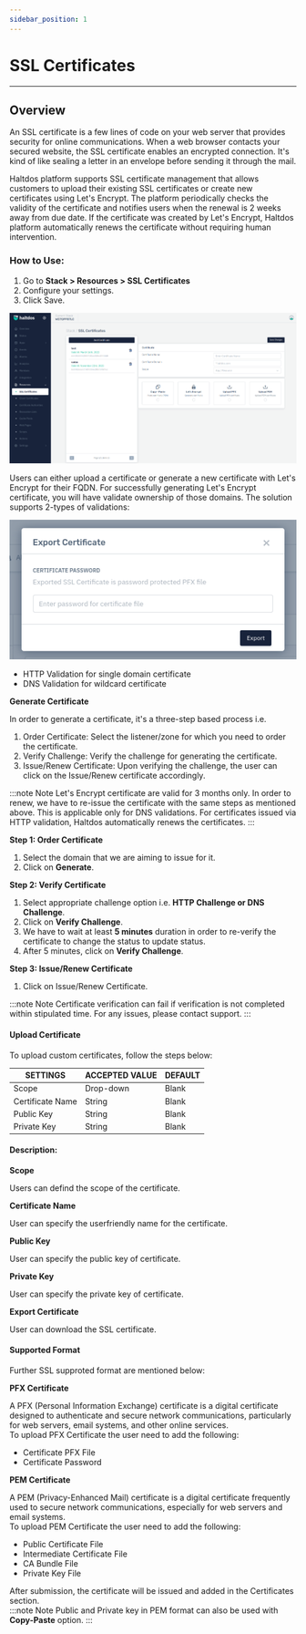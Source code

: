```yaml
---
sidebar_position: 1
---
```


# SSL Certificates

---

## Overview

An SSL certificate is a few lines of code on your web server that provides security for online communications. When a web browser contacts your secured website, the SSL certificate enables an encrypted connection. It's kind of like sealing a letter in an envelope before sending it through the mail.

Haltdos platform supports SSL certificate management that allows customers to upload their existing SSL certificates or create new certificates using Let's Encrypt. The platform periodically checks the validity of the certificate and notifies users when the renewal is 2 weeks away from due date. If the certificate was created by Let's Encrypt, Haltdos platform automatically renews the certificate without requiring human intervention. 


### How to Use:

1. Go to **Stack > Resources > SSL Certificates**
2. Configure your settings. 
3. Click Save. 


![ssl_certificates](/img/platform/v7/docs/ssl_certi_newui.png)

Users can either upload a certificate or generate a new certificate with Let's Encrypt for their FQDN. For successfully generating Let's Encrypt certificate, you will have validate ownership of those domains. The solution supports 2-types of validations:

![ssl_certificate](/img/platform/v7/docs/export_certificate.png)

- HTTP Validation for single domain certificate
- DNS Validation for wildcard certificate

**Generate Certificate**

In order to generate a certificate, it's a three-step based process i.e.

1. Order Certificate: Select the listener/zone for which you need to order the certificate.
2. Verify Challenge: Verify the challenge for generating the certificate.
3. Issue/Renew Certificate: Upon verifying the challenge, the user can click on the Issue/Renew certificate accordingly.

:::note Note
Let's Encrypt certificate are valid for 3 months only. In order to renew, we have to re-issue the certificate with the same steps as mentioned above. This is applicable only for DNS validations. For certificates issued via HTTP validation, Haltdos automatically renews the certificates.
:::

**Step 1: Order Certificate**

1. Select the domain that we are aiming to issue for it.
2. Click on **Generate**.

**Step 2: Verify Certificate**
1. Select appropriate challenge option i.e. **HTTP Challenge or DNS Challenge**.
2. Click on **Verify Challenge**.
3. We have to wait at least **5 minutes** duration in order to re-verify the certificate to change the status to update status.  
4. After 5 minutes, click on **Verify Challenge**.

**Step 3: Issue/Renew Certificate**
1. Click on Issue/Renew Certificate.

:::note Note
Certificate verification can fail if verification is not completed within stipulated time.  For any issues, please contact support. 
:::

#### Upload  Certificate

To upload custom certificates, follow the steps below:

| SETTINGS         | ACCEPTED VALUE | DEFAULT |
|------------------|----------------|---------|
| Scope            | Drop-down      | Blank   |
| Certificate Name | String         | Blank   |
| Public Key       | String         | Blank   |
| Private Key      | String         | Blank   |

#### Description:

**Scope**

Users can defind the scope of the certificate.

**Certificate Name**

User can specify the userfriendly name for the certificate.

**Public Key**

User can specify the public key of certificate.

**Private Key**

User can specify the private key of certificate.

**Export Certificate**

User can download the SSL certificate.

#### Supported Format
Further SSL supproted format are mentioned below:

**PFX Certificate**

A PFX (Personal Information Exchange) certificate is a digital certificate designed to authenticate and secure network communications, particularly for web servers, email systems, and other online services.  
To upload PFX Certificate the user need to add the following:
- Certificate PFX File
- Certificate Password

**PEM Certificate**

A PEM (Privacy-Enhanced Mail) certificate is a digital certificate frequently used to secure network communications, especially for web servers and email systems.  
To upload PEM Certificate the user need to add the following:
- Public Certificate File
- Intermediate Certificate File
- CA Bundle File
- Private Key File


After submission,  the certificate will be issued and added in the Certificates section.  
:::note Note
Public and Private key in PEM format can also be used with **Copy-Paste** option.
:::